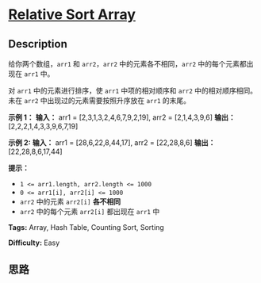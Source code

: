 # [Relative Sort Array][title]

## Description

给你两个数组，`arr1` 和 `arr2`，`arr2` 中的元素各不相同，`arr2` 中的每个元素都出现在 `arr1` 中。

对 `arr1` 中的元素进行排序，使 `arr1` 中项的相对顺序和 `arr2` 中的相对顺序相同。未在 `arr2` 中出现过的元素需要按照升序放在
`arr1` 的末尾。



**示例 1：**
            **输入：** arr1 = [2,3,1,3,2,4,6,7,9,2,19], arr2 = [2,1,4,3,9,6]    **输出：** [2,2,2,1,4,3,3,9,6,7,19]    

**示例  2:**
            **输入：** arr1 = [28,6,22,8,44,17], arr2 = [22,28,8,6]    **输出：** [22,28,8,6,17,44]    



**提示：**

  * `1 <= arr1.length, arr2.length <= 1000`
  * `0 <= arr1[i], arr2[i] <= 1000`
  * `arr2` 中的元素 `arr2[i]`   **各不相同**  
  * `arr2` 中的每个元素 `arr2[i]` 都出现在 `arr1` 中


**Tags:** Array, Hash Table, Counting Sort, Sorting

**Difficulty:** Easy

## 思路

[title]: https://leetcode-cn.com/problems/relative-sort-array
